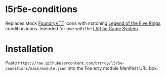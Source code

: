 # l5r5e-conditions
Replaces stock [FoundryVTT](https://foundryvtt.com/) icons with matching [Legend of the Five Rings](https://www.fantasyflightgames.com/en/legend-of-the-five-rings-roleplaying-game/) condition icons. Intended for use with the [L5R 5e Game System](https://gitlab.com/teaml5r/l5r5e).

# Installation
Paste ```https://raw.githubusercontent.com/brrrdy/l5r5e-conditions/main/module.json``` into the Foundry module Manifest URL box.